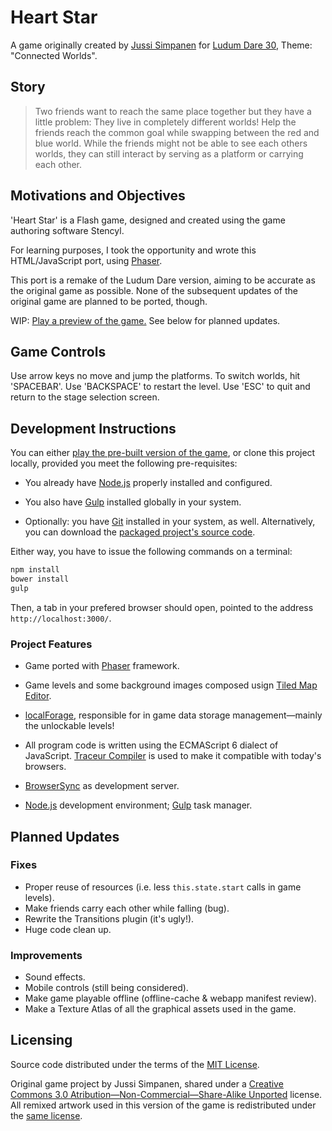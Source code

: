 Heart Star
===============================================================================

A game originally created by [Jussi Simpanen][advi] for [Ludum Dare 30][ld-g],
Theme: "Connected Worlds".


Story
-------------------------------------------------------------------------------

> Two friends want to reach the same place together but they have a little
> problem: They live in completely different worlds! Help the friends reach the
> common goal while swapping between the red and blue world. While the friends
> might not be able to see each others worlds, they can still interact by
> serving as a platform or carrying each other.


Motivations and Objectives
-------------------------------------------------------------------------------

'Heart Star' is a Flash game, designed and created using the game authoring
software Stencyl.

For learning purposes, I took the opportunity and wrote this HTML/JavaScript
port, using [Phaser][phsr].

This port is a remake of the Ludum Dare version, aiming to be accurate as the
original game as possible. None of the subsequent updates of the original game
are planned to be ported, though.

WIP: [Play a preview of the game.][demo] See below for planned updates.


Game Controls
-------------------------------------------------------------------------------

Use arrow keys no move and jump the platforms. To switch worlds, hit
'SPACEBAR'. Use 'BACKSPACE' to restart the level. Use 'ESC' to quit and return
to the stage selection screen.


Development Instructions
-------------------------------------------------------------------------------

You can either [play the pre-built version of the game][demo], or clone this
project locally, provided you meet the following pre-requisites:

*   You already have [Node.js][node] properly installed and configured.

*   You also have [Gulp][gulp] installed globally in your system.

*   Optionally: you have [Git][gscm] installed in your system, as well.
    Alternatively, you can download the [packaged project's source 
    code][dwnl].

Either way, you have to issue the following commands on a terminal:

```sh
npm install
bower install
gulp
```

Then, a tab in your prefered browser should open, pointed to the address
`http://localhost:3000/`.


### Project Features ##########################################################

*   Game ported with [Phaser][phsr] framework.

*   Game levels and some background images composed usign [Tiled Map
    Editor][tled].

*   [localForage][lfor], responsible for in game data storage management—mainly
    the unlockable levels!

*   All program code is written using the ECMAScript 6 dialect of JavaScript.
    [Traceur Compiler][trcr] is used to make it compatible with today's 
    browsers.

*   [BrowserSync][bsnc] as development server.

*   [Node.js][node] development environment; [Gulp][gulp] task manager.


Planned Updates
-------------------------------------------------------------------------------

### Fixes #####################################################################

*   Proper reuse of resources (i.e. less `this.state.start` calls in game 
    levels).
*   Make friends carry each other while falling (bug).
*   Rewrite the Transitions plugin (it's ugly!).
*   Huge code clean up.

### Improvements ##############################################################

*   Sound effects.
*   Mobile controls (still being considered).
*   Make game playable offline (offline-cache & webapp manifest review).
*   Make a Texture Atlas of all the graphical assets used in the game.


Licensing
-------------------------------------------------------------------------------

Source code distributed under the terms of the [MIT License][mitl].

Original game project by Jussi Simpanen, shared under a [Creative Commons 3.0
Atribution—Non-Commercial—Share-Alike Unported][cc-l] license. All remixed
artwork used in this version of the game is redistributed under the [same
license][cc-l].


<!-- ---------------------------------------------------------------------- -->

[phsr]: http://phaser.io/
[gulp]: http://gulpjs.com/
[gulp]: http://gulpjs.com/
[node]: http://nodejs.org/
[gscm]: http://git-scm.com/
[bsnc]: http://browsersync.io/
[tled]: http://www.mapeditor.org/
[advi]: http://simpanen.carbonmade.com/
[demo]: http://rblopes.github.io/heart-star/
[lfor]: http://mozilla.github.io/localForage/
[trcr]: https://github.com/google/traceur-compiler
[cc-l]: http://creativecommons.org/licenses/by-nc-sa/3.0/
[dwnl]: https://github.com/rblopes/heart-star/archive/master.zip
[mitl]: https://github.com/rblopes/heart-star/blob/master/LICENSE
[ld-g]: http://ludumdare.com/compo/ludum-dare-30/?action=preview&uid=11391
